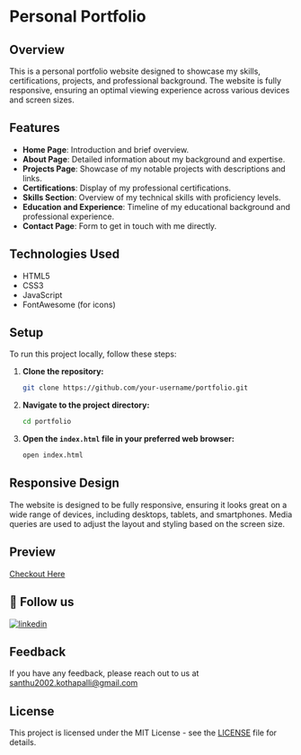 # Personal Portfolio

## Overview

This is a personal portfolio website designed to showcase my skills, certifications, projects, and professional background. The website is fully responsive, ensuring an optimal viewing experience across various devices and screen sizes.

## Features

- **Home Page**: Introduction and brief overview.
- **About Page**: Detailed information about my background and expertise.
- **Projects Page**: Showcase of my notable projects with descriptions and links.
- **Certifications**: Display of my professional certifications.
- **Skills Section**: Overview of my technical skills with proficiency levels.
- **Education and Experience**: Timeline of my educational background and professional experience.
- **Contact Page**: Form to get in touch with me directly.

## Technologies Used

- HTML5
- CSS3
- JavaScript
- FontAwesome (for icons)

## Setup

To run this project locally, follow these steps:

1. **Clone the repository:**
    ```bash
    git clone https://github.com/your-username/portfolio.git
    ```

2. **Navigate to the project directory:**
    ```bash
    cd portfolio
    ```

3. **Open the `index.html` file in your preferred web browser:**
    ```bash
    open index.html
    ```

## Responsive Design

The website is designed to be fully responsive, ensuring it looks great on a wide range of devices, including desktops, tablets, and smartphones. Media queries are used to adjust the layout and styling based on the screen size.

## Preview
[Checkout Here](https://santhoshi0708.github.io/Portfolio/)

## 🔗 Follow us
[![linkedin](https://img.shields.io/badge/linkedin-0A66C2?style=for-the-badge&logo=linkedin&logoColor=white)](https://www.linkedin.com/in/kothapalli-santhoshi-368951254/)

## Feedback
If you have any feedback, please reach out to us at santhu2002.kothapalli@gmail.com 

## License

This project is licensed under the MIT License - see the [LICENSE](LICENSE) file for details.
